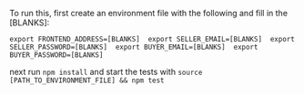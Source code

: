 To run this, first create an environment file with the following and fill in the [BLANKS]:

`
export FRONTEND_ADDRESS=[BLANKS] 
export SELLER_EMAIL=[BLANKS] 
export SELLER_PASSWORD=[BLANKS] 
export BUYER_EMAIL=[BLANKS] 
export BUYER_PASSWORD=[BLANKS] 
`

next run `npm install` 
and start the tests with `source [PATH_TO_ENVIRONMENT_FILE] && npm test`